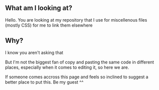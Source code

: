 ## What am I looking at?
Hello. You are looking at my repository that I use for miscellenous files (mostly CSS) for me to link them elsewhere
## Why?
I know you aren't asking that

But I'm not the biggest fan of copy and pasting the same code in different places, especially when it comes to editing it, so here we are.

If someone comes accross this page and feels so inclined to suggest a better place to put this. Be my guest ^^
